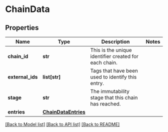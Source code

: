 # ChainData

## Properties
Name | Type | Description | Notes
------------ | ------------- | ------------- | -------------
**chain_id** | **str** | This is the unique identifier created for each chain. | 
**external_ids** | **list[str]** | Tags that have been used to identify this entry. | 
**stage** | **str** | The immutability stage that this chain has reached. | 
**entries** | [**ChainDataEntries**](ChainDataEntries.md) |  | 

[[Back to Model list]](../README.md#documentation-for-models) [[Back to API list]](../README.md#documentation-for-api-endpoints) [[Back to README]](../README.md)


